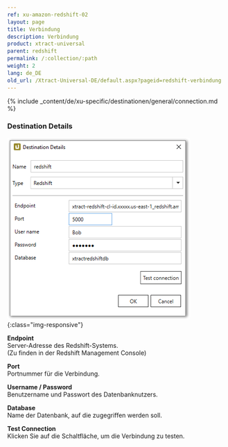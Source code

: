 ```yaml
---
ref: xu-amazon-redshift-02
layout: page
title: Verbindung
description: Verbindung
product: xtract-universal
parent: redshift
permalink: /:collection/:path
weight: 2
lang: de_DE
old_url: /Xtract-Universal-DE/default.aspx?pageid=redshift-verbindung
---
```

{% include _content/de/xu-specific/destinationen/general/connection.md %}	 

### Destination Details

![XU_redshift_destination](/img/content/XU_redshift_destination.png){:class="img-responsive"}

**Endpoint**<br>
Server-Adresse des Redshift-Systems.<br>
(Zu finden in der Redshift Management Console)

**Port**<br>
Portnummer für die Verbindung.

**Username / Password**<br>
Benutzername und Passwort des Datenbanknutzers.

**Database**<br>
Name der Datenbank, auf die zugegriffen werden soll.

**Test Connection**<br>
Klicken Sie auf die Schaltfläche, um die Verbindung zu testen.
